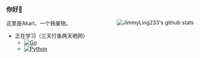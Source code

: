 ### 你好👋
这里是Akari，一个铁废物。
<img align="right" src="https://github-readme-stats.vercel.app/api?username=JimmyLing233&show_icons=true&theme=algolia" alt="JimmyLing233's github stats" />
- 正在学习（三天打鱼两天晒网）
  - [![Go](https://img.shields.io/badge/-Go-00ACD7?style=flat-square&logo=Go&logoColor=fff)](https://golang.org)
  - [![Python](https://img.shields.io/badge/-Python-FFBB00?style=flat-square&logo=Python&logoColor=fff)](https://www.python.org/)
